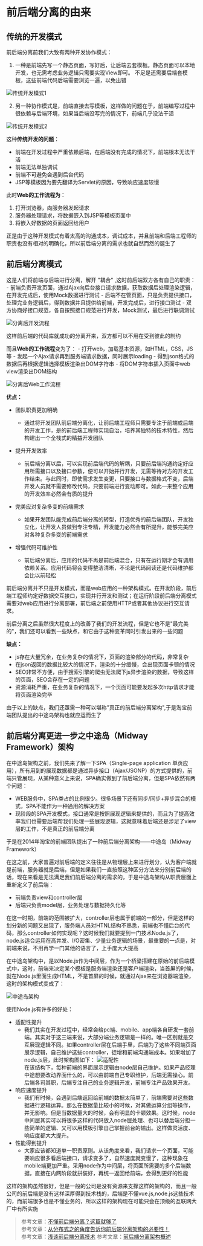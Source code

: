 # 前后端分离的由来

## 传统的开发模式

前后端分离前我们大致有两种开发协作模式：

  1. 一种是前端先写一个静态页面，写好后，让后端去套模板。静态页面可以本地开发，也无需考虑业务逻辑只需要实现View即可。
  不足是还需要后端套模板，这些前端代码后端需要浏览一遍，以免出错

   ![传统开发模式1](https://github.com/Lany-Java/JavaStudy/blob/master/img/%E6%9C%AA%E5%88%86%E7%A6%BB1.png)

  2. 另一种协作模式是，前端直接去写模板，这样做的问题在于，前端编写过程中很依赖与后端环境，如果当后端没写完的情况下，前端几乎没法干活
  
   ![传统开发模式2](https://github.com/Lany-Java/JavaStudy/blob/master/img/%E6%9C%AA%E5%88%86%E7%A6%BB2.png)
    
这种**传统开发的问题**：
  - 前端在开发过程中严重依赖后端，在后端没有完成的情况下，前端根本无法干活
  - 前端无法单独调试
  - 前端不可避免会遇到后台代码
  - JSP等模板因为要先翻译为Servlet的原因，导致响应速度较慢
  
此时**Web的工作流程为**：
  1. 打开浏览器，向服务器发起请求
  2. 服务器处理请求，将数据嵌入到JSP等模板页面中
  3. 将嵌入好数据的页面返回给用户

正是由于这种开发模式有着太高的沟通成本，调试成本，并且前端和后端工程师的职责也没有相对的明确化，所以前后端分离的需求也就自然而然的诞生了

## 前后端分离模式

  这是人们将前端与后端进行分离，解开 "耦合" ,这时前后端双方各有自己的职责：
    - 前端负责开发页面，通过Ajax向后台接口请求数据，获取数据后处理渲染逻辑，在开发完成后，使用Mock数据进行测试
    - 后端不在管页面，只是负责提供接口，处理完业务逻辑后，得到数据并且提供给前端，开发完成后，进行接口测试
    - 双方协商好接口规范，各自按照接口规范进行开发，Mock测试，最后进行联调测试
    
  ![分离后开发流程](https://github.com/Lany-Java/JavaStudy/blob/master/img/%E5%89%8D%E5%90%8E%E7%AB%AF%E5%88%86%E7%A6%BB%E5%BC%80%E5%8F%91%E6%B5%81%E7%A8%8B.png)
    
  这样前后端的代码库就成功的分离开来，双方都可以不用在受到彼此的制约
    
  而且**Web的工作流程**变为了：
    - 打开web，加载基本资源，如HTML，CSS，JS等
    - 发起一个Ajax请求再到服务端请求数据，同时展示loading
    - 得到json格式的数据后再根据逻辑选择模板渲染出DOM字符串
    - 将DOM字符串插入页面中web view渲染出DOM结构
    
  ![分离后Web工作流程](https://github.com/Lany-Java/JavaStudy/blob/master/img/%E5%89%8D%E5%90%8E%E7%AB%AF%E5%88%86%E7%A6%BBWeb%E6%B5%81%E7%A8%8B.png)
    
  **优点：**</br>
  - 团队职责更加明确

    - 通过将开发团队前后端分离化，让前后端工程师只需要专注于前端或后端的开发工作，是的前后端工程师实现自治，培养其独特的技术特性，然后构建出一个全栈式的精益开发团队

  - 提升开发效率

    - 前后端分离以后，可以实现前后端代码的解耦，只要前后端沟通约定好应用所需接口以及接口参数，便可以开始并行开发，无需等待对方的开发工作结束。与此同时，即使需求发生变更，只要接口与数据格式不变，后端开发人员就不需要修改代码，只要前端进行变动即可。如此一来整个应用的开发效率必然会有质的提升

  - 完美应对复杂多变的前端需求

    - 如果开发团队能完成前后端分离的转型，打造优秀的前后端团队，开发独立化，让开发人员做到专注专精，开发能力必然会有所提升，能够完美应对各种复杂多变的前端需求

  - 增强代码可维护性

    - 前后端分离后，应用的代码不再是前后端混合，只有在运行期才会有调用依赖关系。应用代码将会变得整洁清晰，不论是代码阅读还是代码维护都会比以前轻松

      
  前后端分离并不只是开发模式，而是web应用的一种架构模式。在开发阶段，前后端工程师约定好数据交互接口，实现并行开发和测试；在运行阶段前后端分离模式需要对web应用进行分离部署，前后端之前使用HTTP或者其他协议进行交互请求。
  
  前后分离之后虽然很大程度上的改善了我们的开发流程，但是它也不是"最完美的"，我们还可以看到一些缺点，和它由于这种变革同时引发出来的一些问题
  
  **缺点：**</br>
  - js存在大量冗余，在业务复杂的情况下，页面的渲染部分的代码，非常复杂
  - 在json返回的数据比较大的情况下，渲染的十分缓慢，会出现页面卡顿的情况
  - SEO非常不方便，由于搜索引擎的爬虫无法爬下js异步渲染的数据，导致这样的页面，SEO会存在一定的问题
  - 资源消耗严重，在业务复杂的情况下，一个页面可能要发起多次http请求才能将页面渲染完毕

  由于以上的缺点，我们还亟需一种可以堪称"真正的前后端分离架构",于是淘宝前端团队提出的中途岛架构也就应运而生了

## 前后端分离更进一步之中途岛（Midway Framework）架构

  在中途岛架构之前，我们先来了解一下SPA（Single-page application 单页应用），所有用到的展现数据都是通过异步接口（Ajax/JSONP）的方式提供的，前端只管展现，从某种意义上来说，SPA确实做到了前后端分离，但是SPA依然有两个问题：
  - WEB服务中，SPA类占的比例很少。很多场景下还有同步/同步+异步混合的模式，SPA不能作为一种通用的解决方案
  - 现阶段的SPA开发模式，接口通常是按照展现逻辑来提供的，而且为了提高效率我们也需要后端帮我们处理一些展现逻辑，这就意味着后端还是涉足了view层的工作，不是真正的前后端分离

  于是在2014年淘宝的前端团队提出了一种前后端分离架构——中途岛（Midway Framework）
  
  在这之前，大家普遍对前后端的定义往往是从物理层上来进行划分，认为客户端就是前端，服务器就是后端，但是如果我们一直按照这种区分方法来分别前后端的话，现在来看是无法满足我们前后端分离的需求的，于是中途岛架构从职责层面上重新定义了前后端：
  - 前端负责view和controller层
  - 后端只负责model层，业务处理与数据持久化等
  
  在这一时期，前端的范围被扩大，controller层也属于前端的一部分，但是这样的划分新的问题又出现了，服务端人员对HTNL结构不熟悉，前端也不懂后台的代码，那么controller如何实现呢？这时候我们就要提到一门技术Node.js了，node.js适合运用在高并发、I/O密集、少量业务逻辑的场景，最重要的一点是，对前端来说，不用再学一门其他的语言了，上手度大大提高
  
  在中途岛架构中，是以Node.js作为中间层，作为一个桥梁搭建在原始的前后端模式中，这时，前端来决定某个模板是服务端渲染还是客户端渲染，当首屏的时候，就在Node.js里面生成HTML，不是首屏的时候，就通过Ajax来在浏览器端渲染，这时的架构模式变成了：
  
  ![中途岛架构](https://github.com/Lany-Java/JavaStudy/blob/master/img/%E4%B8%AD%E9%80%94%E5%B2%9B.png)
    
  使用Node.js有许多的好处：
  - 适配性提升
    - 我们其实在开发过程中，经常会给pc端、mobile、app端各自研发一套前端。其实对于这三端来说，大部分端业务逻辑是一样的。唯一区别就是交互展现逻辑不同。如果controller层在后端手里，后端为了这些不同端页面展示逻辑，自己维护这些controller，徒增和前端沟通端成本。如果增加了node.js层，此时架构图如下：
    ![适配性](https://github.com/Lany-Java/JavaStudy/blob/master/img/%E9%80%82%E9%85%8D%E6%80%A7.png)</br>
    在该结构下，每种前端的界面展示逻辑由node层自己维护。如果产品经理中途想要改动界面什么的，可以由前端自己专职维护，后端无需操心。前后端各司其职，后端专注自己的业务逻辑开发，前端专注产品效果开发。
  - 响应速度提升
    - 我们有时候，会遇到后端返回给前端的数据太简单了，前端需要对这些数据进行逻辑运算。那么在数据量比较小的时候，对其做运算分组等操作，并无影响。但是当数据量大的时候，会有明显的卡顿效果。这时候，node中间层其实可以将很多这样的代码放入node层处理、也可以替后端分担一些简单的逻辑、又可以用模板引擎自己掌握前台的输出。这样做灵活度、响应度都大大提升。
  - 性能得到提升
    - 大家应该都知道单一职责原则。从该角度来看，我们请求一个页面，可能要响应很多看后端接口，请求变多了，自然速度就变慢了，这种现象在mobile端更加严重。采用node作为中间层，将页面所需要的多个后端数据，直接在内网阶段就拼装好，再统一返回给前端，会得到更好的性能

  这样的架构虽然很好，但是一般的公司是没有资源来支撑这样的架构的，而且一般公司的前后端是没有这样深厚得到技术栈的，后端是不懂vue.js,node.js这些技术的，而前端很多也是不懂业务的，所以这样的架构现在可能只会在顶级的互联网大厂中有所实施
  

> 参考文章：[不懂前后端分离？这篇就够了](https://zhuanlan.zhihu.com/p/66711706)</br>
> 参考文章：[从分布式之的角度告诉你前后端分离架构的必要性！](https://mp.weixin.qq.com/s/bSl1FKWFznVzn_1wbBoOCA)</br>
> 参考文章：[浅谈前后端分离技术](https://zhuanlan.zhihu.com/p/20534796)
> 参考文章：[前后端分离架构概述](https://blog.csdn.net/fuzhongmin05/article/details/81591072)
